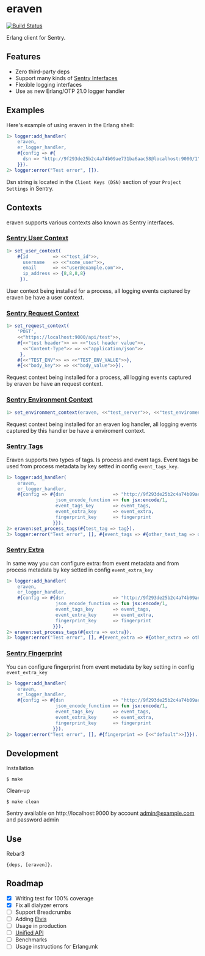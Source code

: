 eraven
=====

[![Build Status](https://travis-ci.org/bottleneko/eraven.svg?branch=master)](https://travis-ci.org/bottleneko/eraven)

Erlang client for Sentry.

## Features

* Zero third-party deps
* Support many kinds of [Sentry Interfaces](https://docs.sentry.io/development/sdk-dev/interfaces/)
* Flexible logging interfaces
* Use as new Erlang/OTP 21.0 logger handler

## Examples

Here's example of using eraven in the Erlang shell:

```erlang
1> logger:add_handler(
    eraven,
    er_logger_handler,
    #{config => #{
      dsn => "http://9f293de25b2c4a74b09ae731ba6aac58@localhost:9000/1"
    }}).
2> logger:error("Test error", []).
```
Dsn string is located in the `Client Keys (DSN)` section of your `Project Settings` in Sentry.

## Contexts

eraven supports various contexts also known as Sentry interfaces.

### [Sentry User Context](https://docs.sentry.io/development/sdk-dev/interfaces/#user-interface)

```erlang
1> set_user_context(
    #{id         => <<"test_id">>,
      username   => <<"some_user">>,
      email      => <<"user@example.com">>,
      ip_address => {8,8,8,8}
     }).
```

User context being installed for a process, all logging events captured by eraven be have a user context.

### [Sentry Request Context](https://docs.sentry.io/development/sdk-dev/interfaces/#http-interface)

```erlang
1> set_request_context(
    'POST',
    <<"https://localhost:9000/api/test">>,
    #{<<"test header">> => <<"test header value">>,
      <<"Content-Type">> => <<"application/json">>
     },
    #{<<"TEST_ENV">> => <<"TEST_ENV_VALUE">>},
    #{<<"body_key">> => <<"body_value">>}).
```

Request context being installed for a process, all logging events captured by eraven be have an request context.

### [Sentry Environment Context](https://docs.sentry.io/development/sdk-dev/attributes/#required-attributes)

```erlang
1> set_environment_context(eraven, <<"test_server">>, <<"test_enviroment">>, <<"v0.1.0">>),
```

Request context being installed for an eraven log handler, all logging events captured by this handler be have a enviroment context.

### [Sentry Tags](https://docs.sentry.io/development/sdk-dev/attributes/#optional-attributes)

Eraven supports two types of tags. Is process and event tags. Event tags be used from process metadata by key setted in config `event_tags_key`.

```erlang
1> logger:add_handler(
    eraven,
    er_logger_handler,
    #{config => #{dsn                  => "http://9f293de25b2c4a74b09ae731ba6aac58@localhost:9000/1",
                  json_encode_function => fun jsx:encode/1,
                  event_tags_key       => event_tags,
                  event_extra_key      => event_extra,
                  fingerprint_key      => fingerprint
                 }}).
2> eraven:set_process_tags(#{test_tag => tag}).
3> logger:error("Test error", [], #{event_tags => #{other_test_tag => other_tag}}).
```

### [Sentry Extra](https://docs.sentry.io/development/sdk-dev/attributes/#optional-attributes)

In same way you can configure extra: from event metadata and from process metadata by key setted in config `event_extra_key`

```erlang
1> logger:add_handler(
    eraven,
    er_logger_handler,
    #{config => #{dsn                  => "http://9f293de25b2c4a74b09ae731ba6aac58@localhost:9000/1",
                  json_encode_function => fun jsx:encode/1,
                  event_tags_key       => event_tags,
                  event_extra_key      => event_extra,
                  fingerprint_key      => fingerprint
                 }}).
2> eraven:set_process_tags(#{extra => extra}).
3> logger:error("Test error", [], #{event_extra => #{other_extra => other_extra}}).
```

### [Sentry Fingerprint](https://docs.sentry.io/data-management/rollups)

You can configure fingerprint from event metadata by key setting in config `event_extra_key`

```erlang
1> logger:add_handler(
    eraven,
    er_logger_handler,
    #{config => #{dsn                  => "http://9f293de25b2c4a74b09ae731ba6aac58@localhost:9000/1",
                  json_encode_function => fun jsx:encode/1,
                  event_tags_key       => event_tags,
                  event_extra_key      => event_extra,
                  fingerprint_key      => fingerprint
                 }}).
2> logger:error("Test error", [], #{fingerprint => [<<"default">>]}}).
```

## Development

Installation

    $ make

Clean-up

    $ make clean

Sentry available on http://localhost:9000 by account admin@example.com and password admin

## Use

Rebar3

    {deps, [eraven]}.

## Roadmap

- [x] Writing test for 100% coverage
- [x] Fix all dialyzer errors
- [ ] Support Breadcrumbs
- [ ] Adding [Elvis](https://github.com/inaka/elvis)
- [ ] Usage in production
- [ ] [Unified API](https://docs.sentry.io/development/sdk-dev/unified-api/)
- [ ] Benchmarks
- [ ] Usage instructions for Erlang.mk

